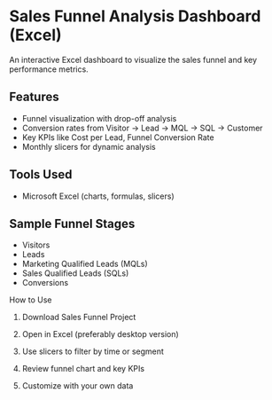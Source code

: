 # Sales Funnel Analysis Dashboard (Excel)

An interactive Excel dashboard to visualize the sales funnel and key performance metrics.

## Features
- Funnel visualization with drop-off analysis
- Conversion rates from Visitor → Lead → MQL → SQL → Customer
- Key KPIs like Cost per Lead, Funnel Conversion Rate
- Monthly slicers for dynamic analysis

## Tools Used
- Microsoft Excel (charts, formulas, slicers)

## Sample Funnel Stages
- Visitors
- Leads
- Marketing Qualified Leads (MQLs)
- Sales Qualified Leads (SQLs)
- Conversions

How to Use
1. Download Sales Funnel Project

2. Open in Excel (preferably desktop version)

3. Use slicers to filter by time or segment

4. Review funnel chart and key KPIs

5. Customize with your own data
